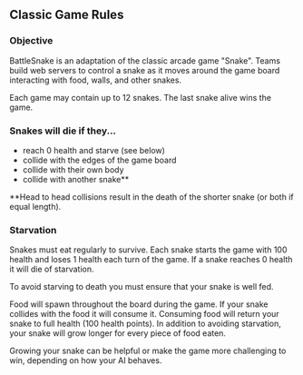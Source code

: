 ## Classic Game Rules

### Objective

BattleSnake is an adaptation of the classic arcade game "Snake". Teams build web servers to control a snake as it moves around the game board interacting with food, walls, and other snakes.

Each game may contain up to 12 snakes. The last snake alive wins the game.

### Snakes will die if they...

* reach 0 health and starve (see below)
* collide with the edges of the game board
* collide with their own body
* collide with another snake**

\*\*Head to head collisions result in the death of the shorter snake (or both if equal length).


### Starvation

Snakes must eat regularly to survive. Each snake starts the game with 100 health and loses 1 health each turn of the game. If a snake reaches 0 health it will die of starvation.

To avoid starving to death you must ensure that your snake is well fed.

Food will spawn throughout the board during the game. If your snake collides with the food it will consume it. Consuming food will return your snake to full health (100 health points). In addition to avoiding starvation, your snake will grow longer for every piece of food eaten.

Growing your snake can be helpful or make the game more challenging to win, depending on how your AI behaves.
